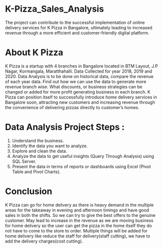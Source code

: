 # K-Pizza_Sales_Analysis

The project can contribute to the successful implementation of online delivery services for K Pizza in Bangalore, ultimately leading to increased revenue through a more efficient and customer-friendly digital platform.

# About K Pizza

K Pizza is a startup with 4 branches in Bangalore located in BTM Layout, J.P Nagar, Kormangala, Maratthahalli.
Data Collected for year 2018, 2019 and 2020.
Data Analysis is to be done on historical data, compare the revenue of each year data.
Find out how we can use the data to generate more revenue branch wise.
What discounts, or business strategies can be changed or added for more profit generating business in each branch.
K Pizza can position itself to successfully introduce home delivery services in Bangalore soon, attracting new customers and increasing revenue through the convenience of delivering pizzas directly to customer’s homes.

# Data Analysis Project Steps :

1. Understand the business.
2. Identify the data you want to analyze.
3. Explore and clean the data.
4. Analyze the data to get useful insights (Query Through Analysis) using SQL Server.
5. Present the data in terms of reports or dashboards using Excel (Pivot Table and Pivot Charts).

# Conclusion 

K Pizza can go for home delivery as there is heavy demand in the multiple areas for the takeaway in evening and afternoon timings and have good sales in both the shifts. So we can try to give the best offers to the genuine customer.
                                              May lead to increase in the revenue as we are moving business for home delivery so the user can get the pizza in the home itself they do not have to come to the store to order. Multiple things will be added for home delivery like reduce the staff for delivery(staff cutting), we have to add the delivery charges(cost cutting).


